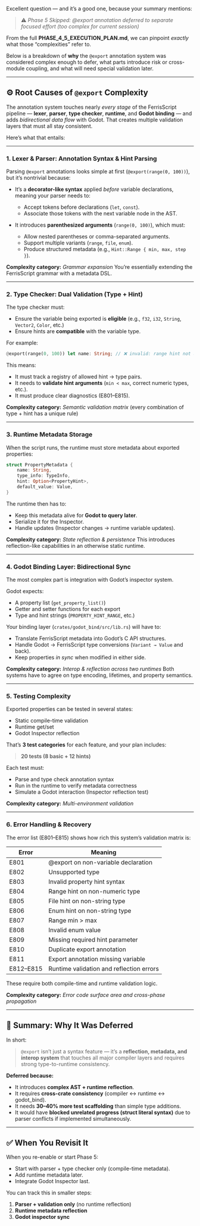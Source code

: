 Excellent question — and it’s a good one, because your summary mentions:

> ⚠️ *Phase 5 Skipped: @export annotation deferred to separate focused effort (too complex for current session)*

From the full **PHASE_4_5_EXECUTION_PLAN.md**, we can pinpoint *exactly* what those “complexities” refer to.

Below is a breakdown of **why** the `@export` annotation system was considered complex enough to defer, what parts introduce risk or cross-module coupling, and what will need special validation later.

---

## ⚙️ Root Causes of `@export` Complexity

The annotation system touches nearly *every stage* of the FerrisScript pipeline — **lexer**, **parser**, **type checker**, **runtime**, and **Godot binding** — and adds *bidirectional data flow* with Godot.
That creates multiple validation layers that must all stay consistent.

Here’s what that entails:

---

### 1. **Lexer & Parser: Annotation Syntax & Hint Parsing**

Parsing `@export` annotations looks simple at first (`@export(range(0, 100))`), but it’s nontrivial because:

- It’s a **decorator-like syntax** applied *before* variable declarations, meaning your parser needs to:

  - Accept tokens before declarations (`let`, `const`).
  - Associate those tokens with the next variable node in the AST.
- It introduces **parenthesized arguments** (`range(0, 100)`), which must:

  - Allow nested parentheses or comma-separated arguments.
  - Support multiple variants (`range`, `file`, `enum`).
  - Produce structured metadata (e.g., `Hint::Range { min, max, step }`).

**Complexity category:** *Grammar expansion*
You’re essentially extending the FerrisScript grammar with a metadata DSL.

---

### 2. **Type Checker: Dual Validation (Type + Hint)**

The type checker must:

- Ensure the variable being exported is **eligible** (e.g., `f32`, `i32`, `String`, `Vector2`, `Color`, etc.)
- Ensure hints are **compatible** with the variable type.

For example:

```rust
@export(range(0, 100)) let name: String; // ❌ invalid: range hint not allowed on String
```

This means:

- It must track a registry of allowed hint → type pairs.
- It needs to **validate hint arguments** (`min < max`, correct numeric types, etc.).
- It must produce clear diagnostics (E801–E815).

**Complexity category:** *Semantic validation matrix*
(every combination of type + hint has a unique rule)

---

### 3. **Runtime Metadata Storage**

When the script runs, the runtime must store metadata about exported properties:

```rust
struct PropertyMetadata {
    name: String,
    type_info: TypeInfo,
    hint: Option<PropertyHint>,
    default_value: Value,
}
```

The runtime then has to:

- Keep this metadata alive for **Godot to query later**.
- Serialize it for the Inspector.
- Handle updates (Inspector changes → runtime variable updates).

**Complexity category:** *State reflection & persistence*
This introduces reflection-like capabilities in an otherwise static runtime.

---

### 4. **Godot Binding Layer: Bidirectional Sync**

The most complex part is integration with Godot’s inspector system.

Godot expects:

- A property list (`get_property_list()`)
- Getter and setter functions for each export
- Type and hint strings (`PROPERTY_HINT_RANGE`, etc.)

Your binding layer (`crates/godot_bind/src/lib.rs`) will have to:

- Translate FerrisScript metadata into Godot’s C API structures.
- Handle Godot → FerrisScript type conversions (`Variant → Value` and back).
- Keep properties *in sync* when modified in either side.

**Complexity category:** *Interop & reflection across two runtimes*
Both systems have to agree on type encoding, lifetimes, and property semantics.

---

### 5. **Testing Complexity**

Exported properties can be tested in several states:

- Static compile-time validation
- Runtime get/set
- Godot Inspector reflection

That’s **3 test categories** for each feature, and your plan includes:

> **20 tests (8 basic + 12 hints)**

Each test must:

- Parse and type check annotation syntax
- Run in the runtime to verify metadata correctness
- Simulate a Godot interaction (Inspector reflection test)

**Complexity category:** *Multi-environment validation*

---

### 6. **Error Handling & Recovery**

The error list (E801–E815) shows how rich this system’s validation matrix is:

| Error     | Meaning                                  |
| --------- | ---------------------------------------- |
| E801      | @export on non-variable declaration      |
| E802      | Unsupported type                         |
| E803      | Invalid property hint syntax             |
| E804      | Range hint on non-numeric type           |
| E805      | File hint on non-string type             |
| E806      | Enum hint on non-string type             |
| E807      | Range min > max                          |
| E808      | Invalid enum value                       |
| E809      | Missing required hint parameter          |
| E810      | Duplicate export annotation              |
| E811      | Export annotation missing variable       |
| E812–E815 | Runtime validation and reflection errors |

These require both compile-time and runtime validation logic.

**Complexity category:** *Error code surface area and cross-phase propagation*

---

## 🧠 Summary: Why It Was Deferred

In short:

> `@export` isn’t just a syntax feature — it’s a **reflection, metadata, and interop system** that touches all major compiler layers and requires strong type-to-runtime consistency.

**Deferred because:**

- It introduces **complex AST + runtime reflection**.
- It requires **cross-crate consistency** (compiler ↔ runtime ↔ godot_bind).
- It needs **30–40% more test scaffolding** than simple type additions.
- It would have **blocked unrelated progress (struct literal syntax)** due to parser conflicts if implemented simultaneously.

---

## ✅ When You Revisit It

When you re-enable or start Phase 5:

- Start with parser + type checker only (compile-time metadata).
- Add runtime metadata later.
- Integrate Godot Inspector last.

You can track this in smaller steps:

1. **Parser + validation only** (no runtime reflection)
2. **Runtime metadata reflection**
3. **Godot inspector sync**
